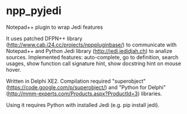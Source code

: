 # npp_pyjedi
Notepad++ plugin to wrap Jedi features

It uses patched DFPN++ library (http://www.cab.i24.cc/projects/npppluginbase/) to communicate with Notepad++ and Python Jedi library (http://jedi.jedidjah.ch) to analize sources.
Implemented features: auto-complete, go to definition, search usages, show function call signature hint, show docstring hint on mouse hover.

Written in Delphi XE2. Compilation required "superobject" (https://code.google.com/p/superobject/) and "Python for Delphi" (http://mmm-experts.com/Products.aspx?ProductId=3) libraries.

Using it requires Python with installed Jedi (e.g. pip install jedi).